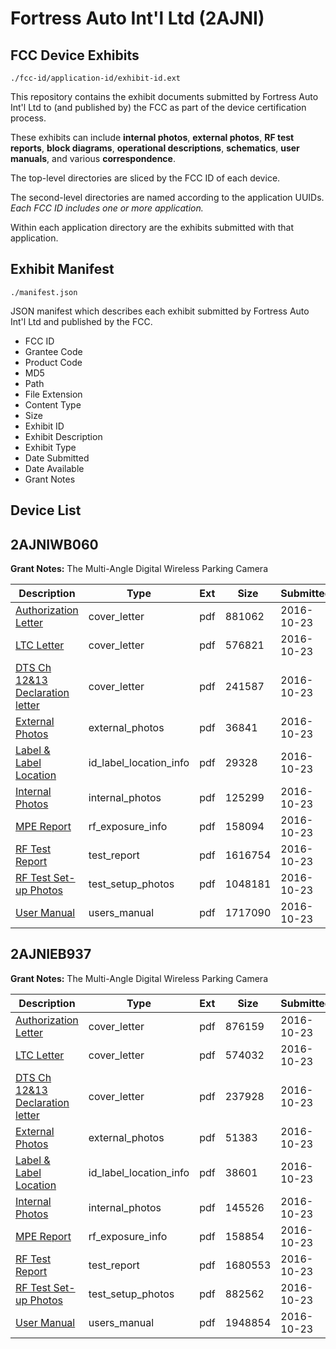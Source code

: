 # Fortress Auto Int'l Ltd (2AJNI)
## FCC Device Exhibits

```
./fcc-id/application-id/exhibit-id.ext
```

This repository contains the exhibit documents submitted by Fortress Auto Int'l Ltd to (and published by) the FCC as part of the device certification process.

These exhibits can include **internal photos**, **external photos**, **RF test reports**, **block diagrams**, **operational descriptions**, **schematics**, **user manuals**, and various **correspondence**.

The top-level directories are sliced by the FCC ID of each device.

The second-level directories are named according to the application UUIDs. *Each FCC ID includes one or more application.*

Within each application directory are the exhibits submitted with that application. 

## Exhibit Manifest

```
./manifest.json
```

JSON manifest which describes each exhibit submitted by Fortress Auto Int'l Ltd and published by the FCC.

- FCC ID
- Grantee Code
- Product Code
- MD5
- Path
- File Extension
- Content Type
- Size
- Exhibit ID
- Exhibit Description
- Exhibit Type
- Date Submitted
- Date Available
- Grant Notes

## Device List
## 2AJNIWB060
**Grant Notes:** The Multi-Angle Digital Wireless Parking Camera

| Description | Type | Ext | Size | Submitted | Available |
| ----------- | ---- | --- | ---- | --------- | --------- |
| [Authorization Letter](2AJNIWB060/54262b5ff323900a3f7b263acbbd2e60/3171565.pdf) | cover_letter | pdf | 881062 | 2016-10-23 | 2016-10-24 |
| [LTC Letter](2AJNIWB060/54262b5ff323900a3f7b263acbbd2e60/3171566.pdf) | cover_letter | pdf | 576821 | 2016-10-23 | 2016-10-24 |
| [DTS Ch 12&13 Declaration letter](2AJNIWB060/54262b5ff323900a3f7b263acbbd2e60/3171567.pdf) | cover_letter | pdf | 241587 | 2016-10-23 | 2016-10-24 |
| [External Photos](2AJNIWB060/54262b5ff323900a3f7b263acbbd2e60/3171568.pdf) | external_photos | pdf | 36841 | 2016-10-23 | 2016-10-24 |
| [Label & Label Location](2AJNIWB060/54262b5ff323900a3f7b263acbbd2e60/3171569.pdf) | id_label_location_info | pdf | 29328 | 2016-10-23 | 2016-10-24 |
| [Internal Photos](2AJNIWB060/54262b5ff323900a3f7b263acbbd2e60/3171570.pdf) | internal_photos | pdf | 125299 | 2016-10-23 | 2016-10-24 |
| [MPE Report](2AJNIWB060/54262b5ff323900a3f7b263acbbd2e60/3171573.pdf) | rf_exposure_info | pdf | 158094 | 2016-10-23 | 2016-10-24 |
| [RF Test Report](2AJNIWB060/54262b5ff323900a3f7b263acbbd2e60/3171577.pdf) | test_report | pdf | 1616754 | 2016-10-23 | 2016-10-24 |
| [RF Test Set-up Photos](2AJNIWB060/54262b5ff323900a3f7b263acbbd2e60/3171578.pdf) | test_setup_photos | pdf | 1048181 | 2016-10-23 | 2016-10-24 |
| [User Manual](2AJNIWB060/54262b5ff323900a3f7b263acbbd2e60/3171579.pdf) | users_manual | pdf | 1717090 | 2016-10-23 | 2016-10-24 |
## 2AJNIEB937
**Grant Notes:** The Multi-Angle Digital Wireless Parking Camera

| Description | Type | Ext | Size | Submitted | Available |
| ----------- | ---- | --- | ---- | --------- | --------- |
| [Authorization Letter](2AJNIEB937/8692b74afb323852ef4cc03e8b8bafed/3171537.pdf) | cover_letter | pdf | 876159 | 2016-10-23 | 2016-10-23 |
| [LTC Letter](2AJNIEB937/8692b74afb323852ef4cc03e8b8bafed/3171538.pdf) | cover_letter | pdf | 574032 | 2016-10-23 | 2016-10-23 |
| [DTS Ch 12&13 Declaration letter](2AJNIEB937/8692b74afb323852ef4cc03e8b8bafed/3171539.pdf) | cover_letter | pdf | 237928 | 2016-10-23 | 2016-10-23 |
| [External Photos](2AJNIEB937/8692b74afb323852ef4cc03e8b8bafed/3171540.pdf) | external_photos | pdf | 51383 | 2016-10-23 | 2016-10-23 |
| [Label & Label Location](2AJNIEB937/8692b74afb323852ef4cc03e8b8bafed/3171541.pdf) | id_label_location_info | pdf | 38601 | 2016-10-23 | 2016-10-23 |
| [Internal Photos](2AJNIEB937/8692b74afb323852ef4cc03e8b8bafed/3171542.pdf) | internal_photos | pdf | 145526 | 2016-10-23 | 2016-10-23 |
| [MPE Report](2AJNIEB937/8692b74afb323852ef4cc03e8b8bafed/3171545.pdf) | rf_exposure_info | pdf | 158854 | 2016-10-23 | 2016-10-23 |
| [RF Test Report](2AJNIEB937/8692b74afb323852ef4cc03e8b8bafed/3171549.pdf) | test_report | pdf | 1680553 | 2016-10-23 | 2016-10-23 |
| [RF Test Set-up Photos](2AJNIEB937/8692b74afb323852ef4cc03e8b8bafed/3171550.pdf) | test_setup_photos | pdf | 882562 | 2016-10-23 | 2016-10-23 |
| [User Manual](2AJNIEB937/8692b74afb323852ef4cc03e8b8bafed/3171551.pdf) | users_manual | pdf | 1948854 | 2016-10-23 | 2016-10-23 |
